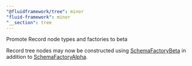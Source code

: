 ```yaml
---
"@fluidframework/tree": minor
"fluid-framework": minor
"__section": tree
---
```

Promote Record node types and factories to beta

Record tree nodes may now be constructed using [SchemaFactoryBeta](https://fluidframework.com/docs/api/tree/schemafactorybeta-class) in addition to [SchemaFactoryAlpha](https://fluidframework.com/docs/api/tree/schemafactoryalpha-class).
